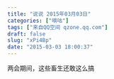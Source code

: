 ```yaml
---
title: "说说 2015年03月03日"
categories: ["嘀咕"]
tags: ["来自QQ空间 qzone.qq.com"]
draft: false
slug: "xPi4Bp"
date: "2015-03-03 18:00:37"
---
```


两会期间，这些畜生还敢这么搞
